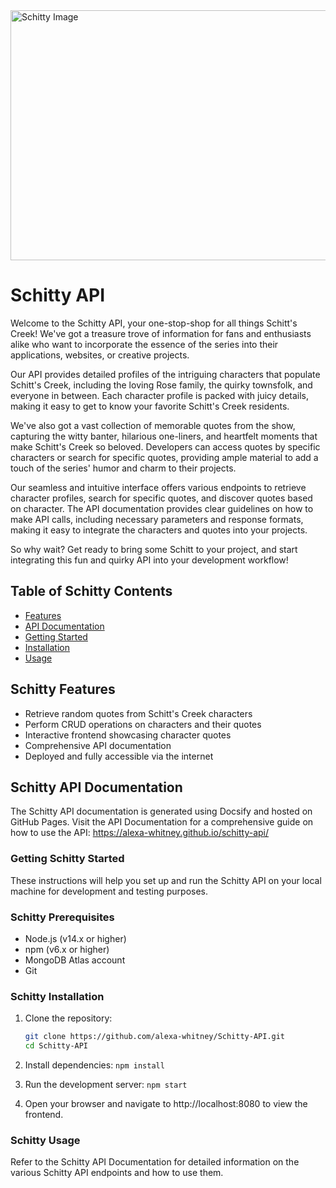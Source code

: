 <img src="./images/schitty.png" alt="Schitty Image" width="650" height="400">

# Schitty API

Welcome to the Schitty API, your one-stop-shop for all things Schitt's Creek! We've got a treasure trove of information for fans and enthusiasts alike who want to incorporate the essence of the series into their applications, websites, or creative projects.

Our API provides detailed profiles of the intriguing characters that populate Schitt's Creek, including the loving Rose family, the quirky townsfolk, and everyone in between. Each character profile is packed with juicy details, making it easy to get to know your favorite Schitt's Creek residents.

We've also got a vast collection of memorable quotes from the show, capturing the witty banter, hilarious one-liners, and heartfelt moments that make Schitt's Creek so beloved. Developers can access quotes by specific characters or search for specific quotes, providing ample material to add a touch of the series' humor and charm to their projects.

Our seamless and intuitive interface offers various endpoints to retrieve character profiles, search for specific quotes, and discover quotes based on character. The API documentation provides clear guidelines on how to make API calls, including necessary parameters and response formats, making it easy to integrate the characters and quotes into your projects.

So why wait? Get ready to bring some Schitt to your project, and start integrating this fun and quirky API into your development workflow!

## Table of Schitty Contents

- [Features](#features)
- [API Documentation](#api-documentation)
- [Getting Started](#getting-started)
- [Installation](#installation)
- [Usage](#usage)


## Schitty Features

- Retrieve random quotes from Schitt's Creek characters
- Perform CRUD operations on characters and their quotes
- Interactive frontend showcasing character quotes
- Comprehensive API documentation
- Deployed and fully accessible via the internet

## Schitty API Documentation

The Schitty API documentation is generated using Docsify and hosted on GitHub Pages. Visit the API Documentation for a comprehensive guide on how to use the API: https://alexa-whitney.github.io/schitty-api/

### Getting Schitty Started

These instructions will help you set up and run the Schitty API on your local machine for development and testing purposes.

### Schitty Prerequisites

- Node.js (v14.x or higher)
- npm (v6.x or higher)
- MongoDB Atlas account
- Git

### Schitty Installation

1. Clone the repository:
   ```bash
   git clone https://github.com/alexa-whitney/Schitty-API.git
   cd Schitty-API
   ```

2. Install dependencies:
    ``` npm install ```

3. Run the development server:
    ```npm start```

4. Open your browser and navigate to http://localhost:8080 to view the frontend.

### Schitty Usage

Refer to the Schitty API Documentation for detailed information on the various Schitty API endpoints and how to use them.
